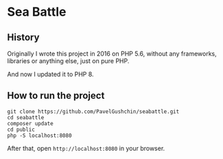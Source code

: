 # Sea Battle

## History
Originally I wrote this project in 2016 on PHP 5.6, without any frameworks, libraries or anything else, just on pure PHP.

And now I updated it to PHP 8.


## How to run the project

```shell
git clone https://github.com/PavelGushchin/seabattle.git
cd seabattle
composer update
cd public
php -S localhost:8080
```
After that, open `http://localhost:8080` in your browser. 
